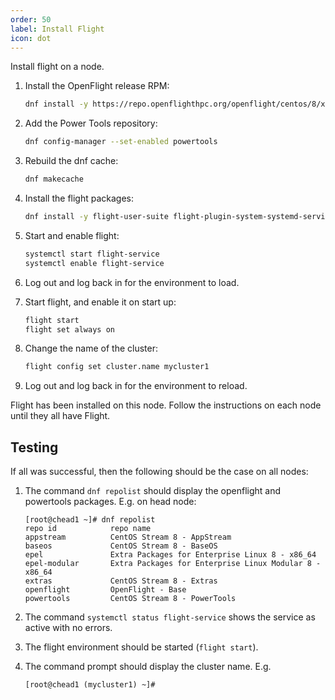 ```yaml
---
order: 50
label: Install Flight
icon: dot
---
```



Install flight on a node.

1. Install the OpenFlight release RPM:
    ```bash
    dnf install -y https://repo.openflighthpc.org/openflight/centos/8/x86_64/openflighthpc-release-3-1.noarch.rpm
    ```

2. Add the Power Tools repository:
    ```bash
    dnf config-manager --set-enabled powertools
    ```

3. Rebuild the dnf cache:
    ```bash
    dnf makecache
    ```

4. Install the flight packages:
	```bash
	dnf install -y flight-user-suite flight-plugin-system-systemd-service
	```

5. Start and enable flight:
	```bash
	systemctl start flight-service
	systemctl enable flight-service
	```

6. Log out and log back in for the environment to load.

7. Start flight, and enable it on start up:
	```bash
	flight start
	flight set always on
	```

8. Change the name of the cluster:
	```bash
	flight config set cluster.name mycluster1
	```

9. Log out and log back in for the environment to reload.


Flight has been installed on this node. Follow the instructions on each node until they all have Flight.

## Testing

If all was successful, then the following should be the case on all nodes:

1. The command `dnf repolist` should display the openflight and powertools packages. E.g. on head node:

	```
	[root@chead1 ~]# dnf repolist
	repo id            repo name
	appstream          CentOS Stream 8 - AppStream
	baseos             CentOS Stream 8 - BaseOS
	epel               Extra Packages for Enterprise Linux 8 - x86_64
	epel-modular       Extra Packages for Enterprise Linux Modular 8 - x86_64
	extras             CentOS Stream 8 - Extras
	openflight         OpenFlight - Base
	powertools         CentOS Stream 8 - PowerTools
	```

2. The command `systemctl status flight-service` shows the service as active with no errors.

3. The flight environment should be started (`flight start`).

3. The command prompt should display the cluster name. E.g.

    ```
    [root@chead1 (mycluster1) ~]# 
    ```